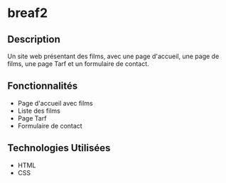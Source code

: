 # breaf2

## Description
Un site web présentant des films, avec une page d'accueil, une page de films, une page Tarf et un formulaire de contact.

## Fonctionnalités
- Page d'accueil avec films 
- Liste des films
- Page Tarf
- Formulaire de contact

## Technologies Utilisées
- HTML
- CSS

